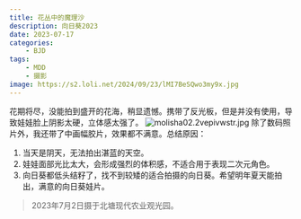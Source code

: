 ```yaml
---
title: 花丛中的魔理沙
description: 向日葵2023
date: 2023-07-17
categories:
    - BJD
tags:
    - MDD
    - 摄影
image: https://s2.loli.net/2024/09/23/lMI7BeSQwo3my9x.jpg
---
```


花期将尽，没能拍到盛开的花海，稍显遗憾。携带了反光板，但是并没有使用，导致娃娃脸上阴影太硬，立体感太强了。
![molisha02.2vepivwstr.jpg](https://s2.loli.net/2024/09/23/e3NBiYr4oIWcxmQ.jpg)
除了数码照片外，我还带了中画幅胶片，效果都不满意。总结原因：
1. 当天是阴天，无法拍出湛蓝的天空。
2. 娃娃面部光比太大，会形成强烈的体积感，不适合用于表现二次元角色。
3. 向日葵都低头结籽了，找不到较矮的适合拍摄的向日葵。希望明年夏天能拍出，满意的向日葵娃片。

> 2023年7月2日摄于北塘现代农业观光园。
